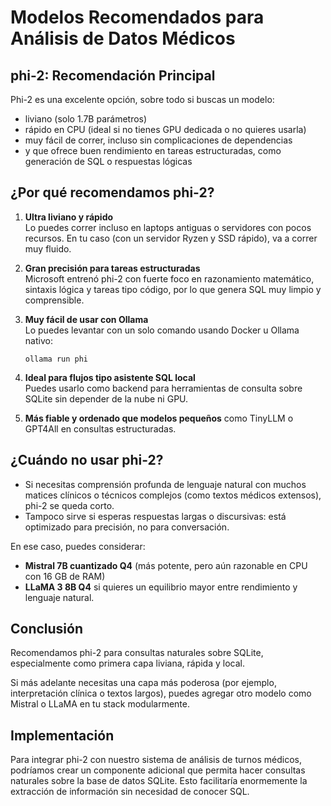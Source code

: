 # Modelos Recomendados para Análisis de Datos Médicos

## phi-2: Recomendación Principal

Phi-2 es una excelente opción, sobre todo si buscas un modelo:
* liviano (solo 1.7B parámetros)
* rápido en CPU (ideal si no tienes GPU dedicada o no quieres usarla)
* muy fácil de correr, incluso sin complicaciones de dependencias
* y que ofrece buen rendimiento en tareas estructuradas, como generación de SQL o respuestas lógicas

## ¿Por qué recomendamos phi-2?

1. **Ultra liviano y rápido**  
   Lo puedes correr incluso en laptops antiguas o servidores con pocos recursos. En tu caso (con un servidor Ryzen y SSD rápido), va a correr muy fluido.

2. **Gran precisión para tareas estructuradas**  
   Microsoft entrenó phi-2 con fuerte foco en razonamiento matemático, sintaxis lógica y tareas tipo código, por lo que genera SQL muy limpio y comprensible.

3. **Muy fácil de usar con Ollama**  
   Lo puedes levantar con un solo comando usando Docker u Ollama nativo:
   ```
   ollama run phi
   ```

4. **Ideal para flujos tipo asistente SQL local**  
   Puedes usarlo como backend para herramientas de consulta sobre SQLite sin depender de la nube ni GPU.

5. **Más fiable y ordenado que modelos pequeños** como TinyLLM o GPT4All en consultas estructuradas.

## ¿Cuándo no usar phi-2?

* Si necesitas comprensión profunda de lenguaje natural con muchos matices clínicos o técnicos complejos (como textos médicos extensos), phi-2 se queda corto.
* Tampoco sirve si esperas respuestas largas o discursivas: está optimizado para precisión, no para conversación.

En ese caso, puedes considerar:
- **Mistral 7B cuantizado Q4** (más potente, pero aún razonable en CPU con 16 GB de RAM)
- **LLaMA 3 8B Q4** si quieres un equilibrio mayor entre rendimiento y lenguaje natural.

## Conclusión

Recomendamos phi-2 para consultas naturales sobre SQLite, especialmente como primera capa liviana, rápida y local.

Si más adelante necesitas una capa más poderosa (por ejemplo, interpretación clínica o textos largos), puedes agregar otro modelo como Mistral o LLaMA en tu stack modularmente.

## Implementación

Para integrar phi-2 con nuestro sistema de análisis de turnos médicos, podríamos crear un componente adicional que permita hacer consultas naturales sobre la base de datos SQLite. Esto facilitaría enormemente la extracción de información sin necesidad de conocer SQL.